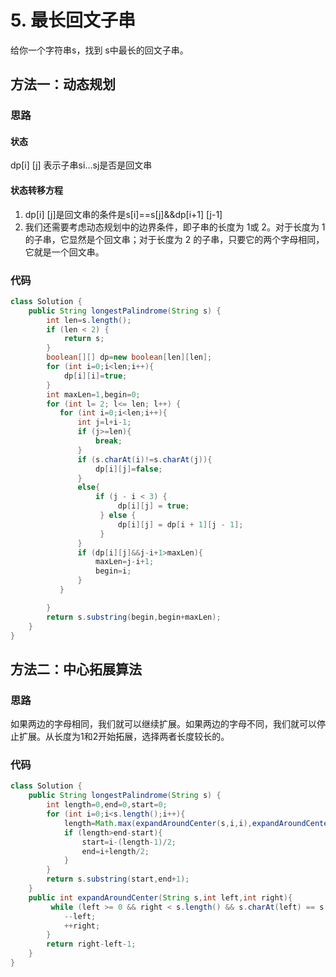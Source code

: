 # 5. 最长回文子串

给你一个字符串s，找到 s中最长的回文子串。

## 方法一：动态规划

### 思路

#### 状态

dp[i] [j] 表示子串si...sj是否是回文串

#### 状态转移方程

1. dp[i] [j]是回文串的条件是s[i]==s[j]&&dp[i+1] [j-1]
2. 我们还需要考虑动态规划中的边界条件，即子串的长度为 1或 2。对于长度为 1的子串，它显然是个回文串；对于长度为 2 的子串，只要它的两个字母相同，它就是一个回文串。


### 代码

```java
class Solution {
    public String longestPalindrome(String s) {
        int len=s.length();
        if (len < 2) {
            return s;
        }
        boolean[][] dp=new boolean[len][len];
        for (int i=0;i<len;i++){
            dp[i][i]=true;
        }
        int maxLen=1,begin=0;
        for (int l= 2; l<= len; l++) {
           for (int i=0;i<len;i++){
               int j=l+i-1;
               if (j>=len){
                   break;
               }
               if (s.charAt(i)!=s.charAt(j)){
                   dp[i][j]=false;
               }
               else{
                   if (j - i < 3) {
                        dp[i][j] = true;
                    } else {
                        dp[i][j] = dp[i + 1][j - 1];
                    }
               }
               if (dp[i][j]&&j-i+1>maxLen){
                   maxLen=j-i+1;
                   begin=i;
               }
           }

        }
        return s.substring(begin,begin+maxLen);
    }
}
```



## 方法二：中心拓展算法

### 思路

如果两边的字母相同，我们就可以继续扩展。如果两边的字母不同，我们就可以停止扩展。从长度为1和2开始拓展，选择两者长度较长的。

### 代码

```java
class Solution {
    public String longestPalindrome(String s) {
        int length=0,end=0,start=0;
        for (int i=0;i<s.length();i++){
            length=Math.max(expandAroundCenter(s,i,i),expandAroundCenter(s,i,i+1));
            if (length>end-start){
                start=i-(length-1)/2;
                end=i+length/2;
            }
        }
        return s.substring(start,end+1);
    }
    public int expandAroundCenter(String s,int left,int right){
         while (left >= 0 && right < s.length() && s.charAt(left) == s.charAt(right)) {
            --left;
            ++right;
        }
        return right-left-1;
    }
}
```